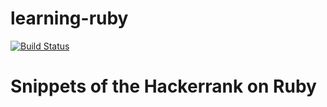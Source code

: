 # learning-ruby
[![Build Status](https://api.travis-ci.org/ananthulasrikar/learning-ruby.svg?branch=master)](https://travis-ci.org/ananthulasrikar/learning-ruby)

# Snippets of the Hackerrank on Ruby

